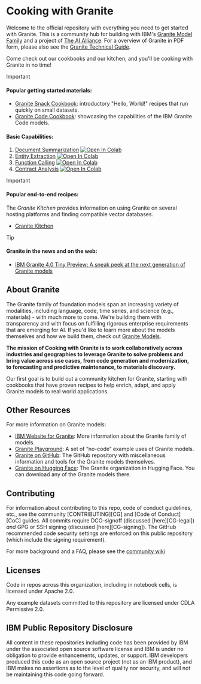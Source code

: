 # Cooking with Granite

Welcome to the official repository with everything you need to get started with Granite. This is a community hub for building with IBM's [Granite Model Family](https://www.ibm.com/granite) and a project of [The AI Alliance](https://thealliance.ai/).
For a overview of Granite in PDF form, please also see the [Granite Technical Guide](https://github.com/ibm-granite-community/documentation/blob/main/IBM%20Granite%20Technical%20Guide.pdf).


Come check out our cookbooks and our kitchen, and you'll be cooking with Granite in no time!

> [!IMPORTANT]

#### Popular getting started materials:

* [Granite Snack Cookbook](https://github.com/ibm-granite-community/granite-snack-cookbook): introductory "Hello, World!" recipes that run quickly on small datasets.
* [Granite Code Cookbook](https://github.com/ibm-granite-community/granite-code-cookbook): showcasing the capabilities of the IBM Granite Code models.

#### Basic Capabilities: 

1. [Document Summarization](/recipes/Summarize/Summarize.ipynb)
   <a target="_blank" href="https://colab.research.google.com/github/ibm-granite-community/granite-snack-cookbook/blob/main/recipes/Summarize/Summarize.ipynb">
   <img src="https://colab.research.google.com/assets/colab-badge.svg" alt="Open In Colab"/>
   </a>
1. [Entity Extraction](recipes/Entity-Extraction/entity_extraction.ipynb)
   <a target="_blank" href="https://colab.research.google.com/github/ibm-granite-community/granite-snack-cookbook/blob/main/recipes/Entity-Extraction/entity_extraction.ipynb">
   <img src="https://colab.research.google.com/assets/colab-badge.svg" alt="Open In Colab"/>
   </a>
1. [Function Calling](recipes/Function-Calling/Function_Calling.ipynb)
   <a target="_blank" href="https://colab.research.google.com/github/ibm-granite-community/granite-snack-cookbook/blob/main/recipes/Function-Calling/Function_Calling.ipynb">
   <img src="https://colab.research.google.com/assets/colab-badge.svg" alt="Open In Colab"/>
   </a>
1. [Contract Analysis](recipes/Contract-Analysis/Granite_Recipes_Contracts_Analysis.ipynb)
   <a target="_blank" href="https://colab.research.google.com/github/ibm-granite-community/granite-snack-cookbook/blob/main/recipes/Contract-Analysis/Granite_Recipes_Contracts_Analysis.ipynb">
   <img src="https://colab.research.google.com/assets/colab-badge.svg" alt="Open In Colab"/>
   </a>

> [!IMPORTANT]

#### Popular end-to-end recipes:

The _Granite Kitchen_ provides information on using Granite on several hosting platforms and finding compatible vector databases.

* [Granite Kitchen](https://github.com/ibm-granite-community/granite-kitchen)

> [!TIP]

#### Granite in the news and on the web:

* [IBM Granite 4.0 Tiny Preview: A sneak peek at the next generation of Granite models](https://www.ibm.com/new/announcements/ibm-granite-4-0-tiny-preview-sneak-peek)

## About Granite

The Granite family of foundation models span an increasing variety of modalities, including language, code, time series, and science (e.g., materials) - with much more to come. We're building them with transparency and with focus on fulfilling rigorous enterprise requirements that are emerging for AI. If you'd like to learn more about the models themselves and how we build them, check out [Granite Models](https://github.com/ibm-granite).

**The mission of Cooking with Granite is to work collaboratively across industries and geographies to leverage Granite to solve problems and bring value across use cases, from code generation and modernization, to forecasting and predictive maintenance, to materials discovery.**

Our first goal is to build out a community kitchen for Granite, starting with cookbooks that have proven recipes to help enrich, adapt, and apply Granite models to real world applications.

## Other Resources

For more information on Granite models:

* [IBM Website for Granite](https://www.ibm.com/granite): More information about the Granite family of models.
* [Granite Playground](https://www.ibm.com/granite/playground/): A set of &ldquo;no-code&rdquo; example uses of Granite models.
* [Granite on GitHub](https://github.com/ibm-granite): The GitHub repository with miscellaneous information and tools for the Granite models themselves.
* [Granite on Hugging Face](https://huggingface.co/ibm-granite): The Granite organization in Hugging Face. You can download any of the Granite models there.

## Contributing

For information about contributing to this repo, code of conduct guidelines, etc., see the community [CONTRIBUTING][CG] and [Code of Conduct][CoC] guides.  All commits require DCO-signoff (discussed [here][CG-legal]) _and_ GPG or SSH signing (discussed [here][CG-signing]).  The GitHub recommended code security settings are enforced on this public repository (which include the signing requirement).

For more background and a FAQ, please see the [community wiki](https://github.com/ibm-granite-community/community/wiki)

## Licenses

Code in repos across this organization, including in notebook cells, is licensed under Apache 2.0.

Any example datasets committed to this repository are licensed under CDLA Permissive 2.0.

## IBM Public Repository Disclosure

All content in these repositories including code has been provided by IBM under the associated open source software license and IBM is under no obligation to provide enhancements, updates, or support. IBM developers produced this code as an open source project (not as an IBM product), and IBM makes no assertions as to the level of quality nor security, and will not be maintaining this code going forward.
